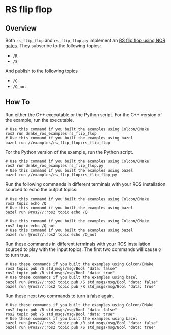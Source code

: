 # RS flip flop

## Overview

Both `rs_flip_flop` and `rs_flip_flop.py` implement an [RS flip flop using NOR gates](https://en.wikipedia.org/wiki/Flip-flop_(electronics)#SR_NOR_latch).
They subscribe to the following topics:

* `/R`
* `/S`

And publish to the following topics

* `/Q`
* `/Q_not`

## How To

Run either the C++ executable or the Python script.
For the C++ version of the example, run the executable.

```
# Use this command if you built the examples using Colcon/CMake
ros2 run drake_ros_examples rs_flip_flop
# Use this command if you built the examples using bazel
bazel run //examples/rs_flip_flop:rs_flip_flop
```

For the Python version of the example, run the Python script.

```
# Use this command if you built the examples using Colcon/CMake
ros2 run drake_ros_examples rs_flip_flop.py
# Use this command if you built the examples using bazel
bazel run //examples/rs_flip_flop:rs_flip_flop_py
```

Run the following commands in different terminals with your ROS installation sourced to echo the output topics:

```
# Use this command if you built the examples using Colcon/CMake
ros2 topic echo /Q
# Use this command if you built the examples using bazel
bazel run @ros2//:ros2 topic echo /Q
```

```
# Use this command if you built the examples using Colcon/CMake
ros2 topic echo /Q_not
# Use this command if you built the examples using bazel
bazel run @ros2//:ros2 topic echo /Q_not
```

Run these commands in different terminals with your ROS installation sourced to play with the input topics.
The first two commands will cause `Q` to turn true.

```
# Use these commands if you built the examples using Colcon/CMake
ros2 topic pub /S std_msgs/msg/Bool "data: false"
ros2 topic pub /R std_msgs/msg/Bool "data: true"
# Use these commands if you built the examples using bazel
bazel run @ros2//:ros2 topic pub /S std_msgs/msg/Bool "data: false"
bazel run @ros2//:ros2 topic pub /R std_msgs/msg/Bool "data: true"
```

Run these next two commands to turn `Q` false again.

```
# Use these commands if you built the examples using Colcon/CMake
ros2 topic pub /R std_msgs/msg/Bool "data: false"
ros2 topic pub /S std_msgs/msg/Bool "data: true"
# Use these commands if you built the examples using bazel
bazel run @ros2//:ros2 topic pub /R std_msgs/msg/Bool "data: false"
bazel run @ros2//:ros2 topic pub /S std_msgs/msg/Bool "data: true"
```
